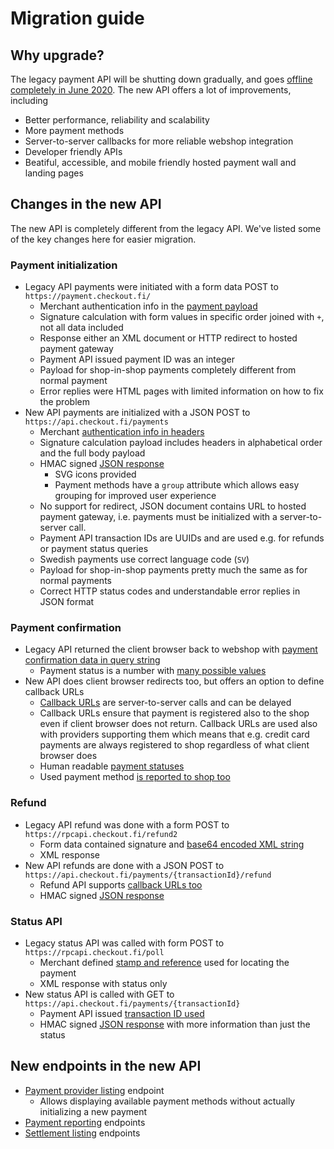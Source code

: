 # Migration guide

## Why upgrade?

The legacy payment API will be shutting down gradually, and goes [offline completely in June 2020](https://www.checkout.fi/vinkkipankki/checkoutin-uudet-rajapinnat-mit%C3%A4-pit%C3%A4%C3%A4-tiet%C3%A4%C3%A4). The new API offers a lot of improvements, including

- Better performance, reliability and scalability
- More payment methods
- Server-to-server callbacks for more reliable webshop integration
- Developer friendly APIs
- Beatiful, accessible, and mobile friendly hosted payment wall and landing pages

## Changes in the new API

The new API is completely different from the legacy API. We've listed some of the key changes here for easier migration.

### Payment initialization

- Legacy API payments were initiated with a form data POST to `https://payment.checkout.fi/`
  - Merchant authentication info in the [payment payload](https://checkoutfinland.github.io/legacy-api/#payment)
  - Signature calculation with form values in specific order joined with `+`, not all data included
  - Response either an XML document or HTTP redirect to hosted payment gateway
  - Payment API issued payment ID was an integer
  - Payload for shop-in-shop payments completely different from normal payment
  - Error replies were HTML pages with limited information on how to fix the problem
- New API payments are initialized with a JSON POST to `https://api.checkout.fi/payments`
  - Merchant [authentication info in headers](/#headers-and-request-signing)
  - Signature calculation payload includes headers in alphabetical order and the full body payload
  - HMAC signed [JSON response](/#response)
    - SVG icons provided
    - Payment methods have a `group` attribute which allows easy grouping for improved user experience
  - No support for redirect, JSON document contains URL to hosted payment gateway, i.e. payments must be initialized with a server-to-server call.
  - Payment API transaction IDs are UUIDs and are used e.g. for refunds or payment status queries
  - Swedish payments use correct language code (`SV`)
  - Payload for shop-in-shop payments pretty much the same as for normal payments
  - Correct HTTP status codes and understandable error replies in JSON format

### Payment confirmation

- Legacy API returned the client browser back to webshop with [payment confirmation data in query string](https://checkoutfinland.github.io/legacy-api/#response)
  - Payment status is a number with [many possible values](https://checkoutfinland.github.io/legacy-api/#payment-statuses)
- New API does client browser redirects too, but offers an option to define callback URLs
  - [Callback URLs](/#create-request-body) are server-to-server calls and can be delayed
  - Callback URLs ensure that payment is registered also to the shop even if client browser does not return. Callback URLs are used also with providers supporting them which means that e.g. credit card payments are always registered to shop regardless of what client browser does
  - Human readable [payment statuses](/#statuses)
  - Used payment method [is reported to shop too](/#redirect-and-callback-url-parameters)

### Refund

- Legacy API refund was done with a form POST to `https://rpcapi.checkout.fi/refund2`
  - Form data contained signature and [base64 encoded XML string](https://checkoutfinland.github.io/legacy-api/#refund-api)
  - XML response
- New API refunds are done with a JSON POST to `https://api.checkout.fi/payments/{transactionId}/refund`
  - Refund API supports [callback URLs too](/#http-request-body)
  - HMAC signed [JSON response](/#response2)

### Status API

- Legacy status API was called with form POST to `https://rpcapi.checkout.fi/poll`
  - Merchant defined [stamp and reference](https://checkoutfinland.github.io/legacy-api/#polling) used for locating the payment
  - XML response with status only
- New status API is called with GET to `https://api.checkout.fi/payments/{transactionId}`
  - Payment API issued [transaction ID used](/#get)
  - HMAC signed [JSON response](/#response1) with more information than just the status

## New endpoints in the new API

- [Payment provider listing](/#list-providers) endpoint
  - Allows displaying available payment methods without actually initializing a new payment
- [Payment reporting](/#payment-reports) endpoints
- [Settlement listing](/#settlements) endpoints
